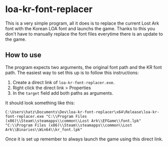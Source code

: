 # loa-kr-font-replacer
This is a very simple program, all it does is to replace the current Lost Ark font with the Korean LOA font and launchs the game. Thanks to this you don't have to manually replace the font files everytime there is an update to the game.

## How to use
The program expects two arguments, the original font path and the KR font path. The easiest way to set this up is to follow this instructions:

1. Create a direct link of `loa-kr-font-replacer.exe`.
2. Right click the direct link > Properties
3. In the `target` field add both paths as arguments.

It should look something like this:

```
C:\Users\hatz\Documents\Dev\loa-kr-font-replacer\x64\Release\loa-kr-font-replacer.exe "C:\\Program Files (x86)\\Steam\\steamapps\\common\\Lost Ark\\EFGame\\font.lpk" "C:\\Program Files (x86)\\Steam\\steamapps\\common\\Lost Ark\\Binaries\\Win64\\kr_font.lpk"
```

Once it is set up remember to always launch the game using this direct link.
